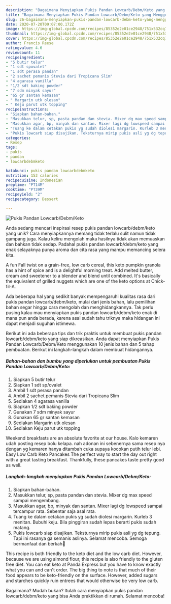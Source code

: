 ```yaml
---
description: "Bagaimana Menyiapkan Pukis Pandan Lowcarb/Debm/Keto yang Menggugah Selera"
title: "Bagaimana Menyiapkan Pukis Pandan Lowcarb/Debm/Keto yang Menggugah Selera"
slug: 26-bagaimana-menyiapkan-pukis-pandan-lowcarb-debm-keto-yang-menggugah-selera
date: 2020-07-20T09:07:00.172Z
image: https://img-global.cpcdn.com/recipes/85352e2e01ce2948/751x532cq70/pukis-pandan-lowcarbdebmketo-foto-resep-utama.jpg
thumbnail: https://img-global.cpcdn.com/recipes/85352e2e01ce2948/751x532cq70/pukis-pandan-lowcarbdebmketo-foto-resep-utama.jpg
cover: https://img-global.cpcdn.com/recipes/85352e2e01ce2948/751x532cq70/pukis-pandan-lowcarbdebmketo-foto-resep-utama.jpg
author: Francis Reese
ratingvalue: 4.6
reviewcount: 11
recipeingredient:
- "5 butir telur"
- "1 sdt spovalet"
- "1 sdt perasa pandan"
- "2 sachet pemanis Stevia dari Tropicana Slim"
- "4 agarasa vanilla"
- "1/2 sdt baking powder"
- "7 sdm minyak sayur"
- "65 gr santan kemasan"
- " Margarin utk olesan"
- " Keju parut utk topping"
recipeinstructions:
- "Siapkan bahan-bahan."
- "Masukkan telur, sp, pasta pandan dan stevia. Mixer dg max speed sampai mengembang."
- "Masukkan agar, bp, minyak dan santan. Mixer lagi dg lowspeed sampai tercampur rata. Sebentar saja asal rata."
- "Tuang ke dalam cetakan pukis yg sudah diolesi margarin. Kurleb 3 menitan. Bubuhi keju. Bila pinggiran sudah lepas berarti pukis sudah matang."
- "Pukis lowcarb siap disajikan. Teksturnya mirip pukis asli yg dg tepung. Tapi ini rasanya ga semanis aslinya. Selamat mencoba. Semoga bermanfaat dan berkah💞"
categories:
- Resep
tags:
- pukis
- pandan
- lowcarbdebmketo

katakunci: pukis pandan lowcarbdebmketo 
nutrition: 153 calories
recipecuisine: Indonesian
preptime: "PT14M"
cooktime: "PT39M"
recipeyield: "2"
recipecategory: Dessert

---
```



![Pukis Pandan Lowcarb/Debm/Keto](https://img-global.cpcdn.com/recipes/85352e2e01ce2948/751x532cq70/pukis-pandan-lowcarbdebmketo-foto-resep-utama.jpg)

Anda sedang mencari inspirasi resep pukis pandan lowcarb/debm/keto yang unik? Cara menyiapkannya memang tidak terlalu sulit namun tidak gampang juga. Kalau keliru mengolah maka hasilnya tidak akan memuaskan dan bahkan tidak sedap. Padahal pukis pandan lowcarb/debm/keto yang enak selayaknya punya aroma dan cita rasa yang mampu memancing selera kita.

A fun Fall twist on a grain-free, low carb cereal, this keto pumpkin granola has a hint of spice and is a delightful morning treat. Add melted butter, cream and sweetener to a blender and blend until combined. It&#39;s basically the equivalent of grilled nuggets which are one of the keto options at Chick-fil-A.

Ada beberapa hal yang sedikit banyak mempengaruhi kualitas rasa dari pukis pandan lowcarb/debm/keto, mulai dari jenis bahan, lalu pemilihan bahan segar hingga cara mengolah dan menghidangkannya. Tak perlu pusing kalau mau menyiapkan pukis pandan lowcarb/debm/keto enak di mana pun anda berada, karena asal sudah tahu triknya maka hidangan ini dapat menjadi suguhan istimewa.


Berikut ini ada beberapa tips dan trik praktis untuk membuat pukis pandan lowcarb/debm/keto yang siap dikreasikan. Anda dapat menyiapkan Pukis Pandan Lowcarb/Debm/Keto menggunakan 10 jenis bahan dan 5 tahap pembuatan. Berikut ini langkah-langkah dalam membuat hidangannya.

<!--inarticleads1-->

##### Bahan-bahan dan bumbu yang diperlukan untuk pembuatan Pukis Pandan Lowcarb/Debm/Keto:

1. Siapkan 5 butir telur
1. Siapkan 1 sdt sp/ovalet
1. Ambil 1 sdt perasa pandan
1. Ambil 2 sachet pemanis Stevia dari Tropicana Slim
1. Sediakan 4 agarasa vanilla
1. Siapkan 1/2 sdt baking powder
1. Gunakan 7 sdm minyak sayur
1. Gunakan 65 gr santan kemasan
1. Sediakan  Margarin utk olesan
1. Sediakan  Keju parut utk topping


Weekend breakfasts are an absolute favorite at our house. Kalo kemaren udah posting resep bolu kelapa. nah adonan ini sebenernya sama resep nya dengan yg kemaren hanya ditambah cuka supaya kocokan putih telur lebi. Easy Low Carb Keto Pancakes The perfect way to start the day out right with a great tasting breakfast. Thankfully, these pancakes taste pretty good as well. 

<!--inarticleads2-->

##### Langkah-langkah menyiapkan Pukis Pandan Lowcarb/Debm/Keto:

1. Siapkan bahan-bahan.
1. Masukkan telur, sp, pasta pandan dan stevia. Mixer dg max speed sampai mengembang.
1. Masukkan agar, bp, minyak dan santan. Mixer lagi dg lowspeed sampai tercampur rata. Sebentar saja asal rata.
1. Tuang ke dalam cetakan pukis yg sudah diolesi margarin. Kurleb 3 menitan. Bubuhi keju. Bila pinggiran sudah lepas berarti pukis sudah matang.
1. Pukis lowcarb siap disajikan. Teksturnya mirip pukis asli yg dg tepung. Tapi ini rasanya ga semanis aslinya. Selamat mencoba. Semoga bermanfaat dan berkah💞


This recipe is both friendly to the keto diet and the low carb diet. However, because we are using almond flour, this recipe is also friendly to the gluten free diet. You can eat keto at Panda Express but you have to know exactly what you can and can&#39;t order. The big thing to note is that much of their food appears to be keto-friendly on the surface. However, added sugars and starches quickly ruin entrees that would otherwise be very low carb. 

Bagaimana? Mudah bukan? Itulah cara menyiapkan pukis pandan lowcarb/debm/keto yang bisa Anda praktikkan di rumah. Selamat mencoba!
